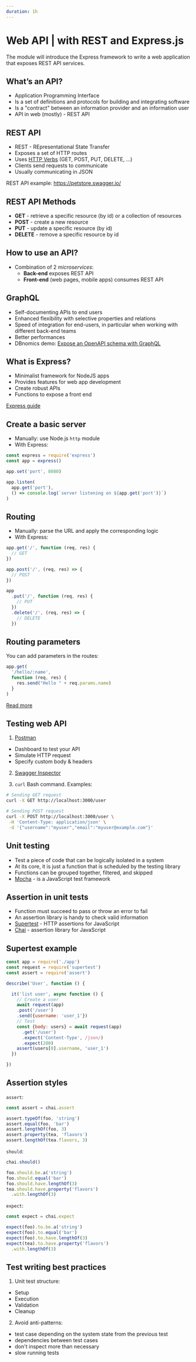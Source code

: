```yaml
---
duration: 1h
---
```


# Web API | with REST and Express.js

The module will introduce the Express framework to write a web application that exposes REST API services.

## What’s an API?

* Application Programming Interface
* Is a set of definitions and protocols for building and integrating software
* Is a "contract" between an information provider and an information user
* API in web (mostly) - REST API

## REST API

* REST - REpresentational State Transfer
* Exposes a set of HTTP routes
* Uses [HTTP Verbs](https://developer.mozilla.org/en-US/docs/Web/HTTP/Methods) (GET, POST, PUT, DELETE, ...)
* Clients send requests to communicate
* Usually communicating in JSON

REST API example: https://petstore.swagger.io/

## REST API Methods

* **GET** - retrieve a specific resource (by id) or a collection of resources
* **POST** - create a new resource
* **PUT** - update a specific resource (by id)
* **DELETE** - remove a specific resource by id

## How to use an API?

* Combination of 2 *microservices*:
  * **Back-end** exposes REST API
  * **Front-end** (web pages, mobile apps) consumes REST API

## GraphQL

* Self-documenting APIs to end users
* Enhanced flexibility with selective properties and relations
* Speed of integration for end-users, in particular when working with different back-end teams
* Better performances
* DBnomics demo: [Expose an OpenAPI schema with GraphQL](https://dbnomics.adaltas.com/)

## What is Express?

* Minimalist framework for NodeJS apps
* Provides features for web app development
* Create robust APIs
* Functions to expose a front end

[Express guide](https://expressjs.com/en/guide/routing.html)

## Create a basic server

* Manually: use Node.js `http` module
* With Express:

```javascript
const express = require('express')
const app = express()

app.set('port', 8080)

app.listen(
  app.get('port'), 
  () => console.log(`server listening on ${app.get('port')}`)
)
```

## Routing

* Manually: parse the URL and apply the corresponding logic
* With Express:

```javascript
app.get('/', function (req, res) {
  // GET
})

app.post('/', (req, res) => {
  // POST
})

app
  .put('/', function (req, res) {
    // PUT
  })
  .delete('/', (req, res) => {
    // DELETE
  })
```

## Routing parameters

You can add parameters in the routes:

```javascript
app.get(
  '/hello/:name', 
  function (req, res) {
    res.send("Hello " + req.params.name)
  }
)
```

[Read more](https://expressjs.com/en/guide/routing.html)

## Testing web API

1. [Postman](https://www.postman.com/)

  * Dashboard to test your API
  * Simulate HTTP request
  * Specify custom body & headers

2. [Swagger Inspector](https://inspector.swagger.io)

3. `curl` Bash command. Examples:   
  ```bash
  # Sending GET request
  curl -X GET http://localhost:3000/user
 
  # Sending POST request
  curl -X POST http://localhost:3000/user \
   -H 'Content-Type: application/json' \
   -d '{"username":"myuser","email":"myuser@example.com"}'
  ```

## Unit testing

* Test a piece of code that can be logically isolated in a system
* At its core, it is just a function that is scheduled by the testing library
* Functions can be grouped together, filtered, and skipped
* [Mocha](https://mochajs.org/) - is a JavaScript test framework 

## Assertion in unit tests

* Function must succeed to pass or throw an error to fail
* An assertion library is handy to check valid information
* [Supertest](https://www.npmjs.com/package/supertest) - HTTP assertions for JavaScript
* [Chai](https://www.chaijs.com/) - assertion library for JavaScript

## Supertest example

```js
const app = require('./app')
const request = require('supertest')
const assert = require('assert')

describe('User', function () {

  it('list user', async function () {
    // Create a user
    await request(app)
    .post('/user')
    .send({username: 'user_1'})
    // Test
    const {body: users} = await request(app)
      .get('/user')
      .expect('Content-Type', /json/)
      .expect(200)
    assert(users[0].username, 'user_1')
  })

})
```

## Assertion styles

`assert`:

```js
const assert = chai.assert

assert.typeOf(foo, 'string')
assert.equal(foo, 'bar')
assert.lengthOf(foo, 3)
assert.property(tea, 'flavors')
assert.lengthOf(tea.flavors, 3)
```

`should`:

```js
chai.should()

foo.should.be.a('string')
foo.should.equal('bar')
foo.should.have.lengthOf(3)
tea.should.have.property('flavors')
  .with.lengthOf(3)
```

`expect`:

```js
const expect = chai.expect

expect(foo).to.be.a('string')
expect(foo).to.equal('bar')
expect(foo).to.have.lengthOf(3)
expect(tea).to.have.property('flavors')
  .with.lengthOf(3)
```              

## Test writing best practices

1. Unit test structure:
  - Setup
  - Execution
  - Validation
  - Cleanup
  
2. Avoid anti-patterns:
  - test case depending on the system state from the previous test
  - dependencies between test cases
  - don't inspect more than necessary
  - slow running tests
